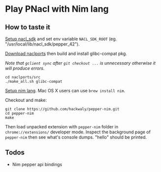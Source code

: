 Play PNacl with Nim lang
========================

How to taste it
---------------

[Setup nacl_sdk](https://developer.chrome.com/native-client/sdk/download) and set env variable `NACL_SDK_ROOT` (eg. "/usr/local/lib/nacl_sdk/pepper_42").

[Download naclports](https://code.google.com/p/naclports/wiki/HowTo_Checkout) then build and install glibc-compat pkg. 

_Note that `gclient sync` after `git checkout ...` is unnecessary otherwise it will produce errors_.

```
cd naclports/src
./make_all.sh glibc-compat
```

[Setup nim lang](http://nim-lang.org/download.html). Mac OS X users can use `brew install nim`.

Checkout and make:
```
git clone https://github.com/hackwaly/pepper-nim.git
cd pepper-nim
make
```

Then load unpacked extension with `pepper-nim` folder in `chrome://extensions/` developer mode.
Inspect the background page of `pepper-nim` then see what's console dumps. "hello" should be printed.

Todos
-----

* Nim pepper api bindings
